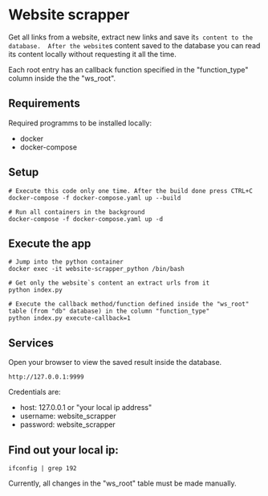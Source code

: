 # Website scrapper

Get all links from a website, extract new links and save it`s content to the database. 
After the website`s content saved to the database you can read its content locally without requesting it all the time.

Each root entry has an callback function specified in the "function_type" column inside the the "ws_root".

## Requirements 

Required programms to be installed locally:

- docker
- docker-compose 

## Setup

    # Execute this code only one time. After the build done press CTRL+C
    docker-compose -f docker-compose.yaml up --build

    # Run all containers in the background
    docker-compose -f docker-compose.yaml up -d

## Execute the app

    # Jump into the python container
    docker exec -it website-scrapper_python /bin/bash
    
    # Get only the website`s content an extract urls from it
    python index.py

    # Execute the callback method/function defined inside the "ws_root" table (from "db" database) in the column "function_type"
    python index.py execute-callback=1

## Services

Open your browser to view the saved result inside the database. 

    http://127.0.0.1:9999
    
Credentials are:

- host: 127.0.0.1 or "your local ip address"
- username: website_scrapper
- password: website_scrapper
    
## Find out your local ip:

    ifconfig | grep 192


Currently, all changes in the "ws_root" table must be made manually.